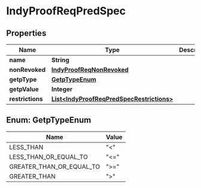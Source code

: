 

# IndyProofReqPredSpec

## Properties

Name | Type | Description | Notes
------------ | ------------- | ------------- | -------------
**name** | **String** |  |  [optional]
**nonRevoked** | [**IndyProofReqNonRevoked**](IndyProofReqNonRevoked.md) |  |  [optional]
**getpType** | [**GetpTypeEnum**](#GetpTypeEnum) |  |  [optional]
**getpValue** | **Integer** |  |  [optional]
**restrictions** | [**List&lt;IndyProofReqPredSpecRestrictions&gt;**](IndyProofReqPredSpecRestrictions.md) |  |  [optional]



## Enum: GetpTypeEnum

Name | Value
---- | -----
LESS_THAN | &quot;&lt;&quot;
LESS_THAN_OR_EQUAL_TO | &quot;&lt;&#x3D;&quot;
GREATER_THAN_OR_EQUAL_TO | &quot;&gt;&#x3D;&quot;
GREATER_THAN | &quot;&gt;&quot;



